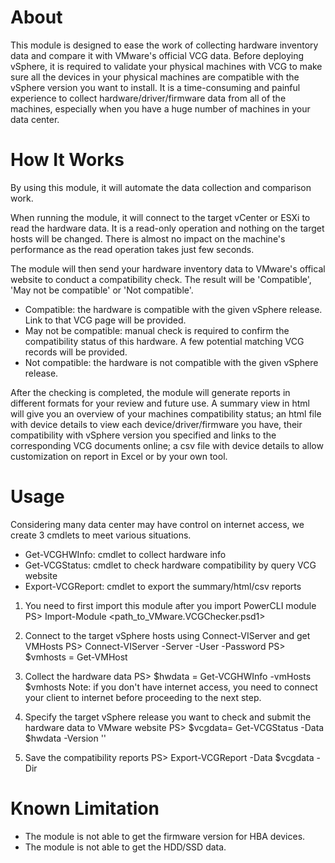# About 
This module is designed to ease the work of collecting hardware inventory data and compare it with VMware's official VCG data. Before deploying vSphere, it is required to validate your physical machines with VCG to make sure all the devices in your physical machines are compatible with the vSphere version you want to install. It is a time-consuming and painful experience to collect hardware/driver/firmware data from all of the machines, especially when you have a huge number of machines in your data center. 

# How It Works
By using this module, it will automate the data collection and comparison work. 

When running the module, it will connect to the target vCenter or ESXi to read the hardware data. It is a read-only operation and nothing on the target hosts will be changed. There is almost no impact on the machine's performance as the read operation takes just few seconds. 

The module will then send your hardware inventory data to VMware's offical website to conduct a compatibility check. The result will be 'Compatible', 'May not be compatible' or 'Not compatible'. 
* Compatible: the hardware is compatible with the given vSphere release. Link to that VCG page will be provided.
* May not be compatible: manual check is required to confirm the compatibility status of this hardware. A few potential matching VCG records will be provided.
* Not compatible: the hardware is not compatible with the given vSphere release.

After the checking is completed, the module will generate reports in different formats for your review and future use. A summary view in html will give you an overview of your machines compatibility status; an html file with device details to view each device/driver/firmware you have, their compatibility with vSphere version you specified and links to the corresponding VCG documents online; a csv file with device details to allow customization on report in Excel or by your own tool.

# Usage
Considering many data center may have control on internet access, we create 3 cmdlets to meet various situations. 
* Get-VCGHWInfo: cmdlet to collect hardware info
* Get-VCGStatus: cmdlet to check hardware compatibility by query VCG website
* Export-VCGReport: cmdlet to export the summary/html/csv reports

1. You need to first import this module after you import PowerCLI module
PS> Import-Module <path_to_VMware.VCGChecker.psd1>

2. Connect to the target vSphere hosts using Connect-VIServer and get VMHosts
PS> Connect-VIServer -Server <server> -User <username> -Password <password> 
PS> $vmhosts = Get-VMHost

3. Collect the hardware data
PS> $hwdata = Get-VCGHWInfo -vmHosts $vmhosts
Note: if you don't have internet access, you need to connect your client to internet before proceeding to the next step.

4. Specify the target vSphere release you want to check and submit the hardware data to VMware website
PS> $vcgdata= Get-VCGStatus -Data $hwdata -Version '<release>'

5. Save the compatibility reports 
PS> Export-VCGReport -Data $vcgdata -Dir <dir>

# Known Limitation
* The module is not able to get the firmware version for HBA devices. 
* The module is not able to get the HDD/SSD data. 